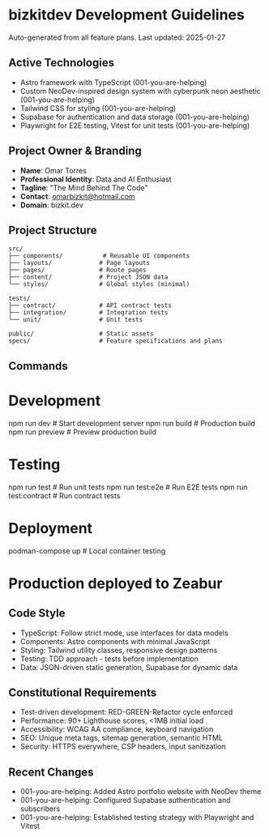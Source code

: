# bizkitdev Development Guidelines

Auto-generated from all feature plans. Last updated: 2025-01-27

## Active Technologies

- Astro framework with TypeScript (001-you-are-helping)
- Custom NeoDev-inspired design system with cyberpunk neon aesthetic (001-you-are-helping)
- Tailwind CSS for styling (001-you-are-helping)
- Supabase for authentication and data storage (001-you-are-helping)
- Playwright for E2E testing, Vitest for unit tests (001-you-are-helping)

## Project Owner & Branding

- **Name**: Omar Torres
- **Professional Identity**: Data and AI Enthusiast  
- **Tagline**: "The Mind Behind The Code"
- **Contact**: omarbizkit@hotmail.com
- **Domain**: bizkit.dev

## Project Structure

```
src/
├── components/           # Reusable UI components
├── layouts/             # Page layouts
├── pages/               # Route pages
├── content/             # Project JSON data
└── styles/              # Global styles (minimal)

tests/
├── contract/            # API contract tests
├── integration/         # Integration tests
└── unit/                # Unit tests

public/                  # Static assets
specs/                   # Feature specifications and plans
```

## Commands

# Development

npm run dev # Start development server
npm run build # Production build
npm run preview # Preview production build

# Testing

npm run test # Run unit tests
npm run test:e2e # Run E2E tests
npm run test:contract # Run contract tests

# Deployment

podman-compose up # Local container testing

# Production deployed to Zeabur

## Code Style

- TypeScript: Follow strict mode, use interfaces for data models
- Components: Astro components with minimal JavaScript
- Styling: Tailwind utility classes, responsive design patterns
- Testing: TDD approach - tests before implementation
- Data: JSON-driven static generation, Supabase for dynamic data

## Constitutional Requirements

- Test-driven development: RED-GREEN-Refactor cycle enforced
- Performance: 90+ Lighthouse scores, <1MB initial load
- Accessibility: WCAG AA compliance, keyboard navigation
- SEO: Unique meta tags, sitemap generation, semantic HTML
- Security: HTTPS everywhere, CSP headers, input sanitization

## Recent Changes

- 001-you-are-helping: Added Astro portfolio website with NeoDev theme
- 001-you-are-helping: Configured Supabase authentication and subscribers
- 001-you-are-helping: Established testing strategy with Playwright and Vitest

<!-- MANUAL ADDITIONS START -->
<!-- MANUAL ADDITIONS END -->
